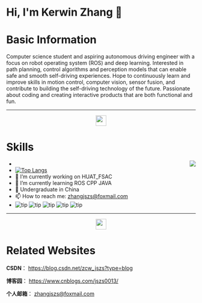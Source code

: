 # Hi, I'm Kerwin Zhang :wave:
#  Basic Information
Computer science student and aspiring autonomous driving engineer with a focus on robot operating system (ROS) and deep learning.
Interested in path planning, control algorithms and perception models that can enable safe and smooth self-driving experiences.
Hope to continuously learn and improve skills in motion control, computer vision, sensor fusion, and contribute to building the self-driving technology of the future.
Passionate about coding and creating interactive products that are both functional and fun.
***
<p align="center">
  <samp>
    <img src="https://user-images.githubusercontent.com/5679180/79618120-0daffb80-80be-11ea-819e-d2b0fa904d07.gif" width="28px">
  </samp>
</p>




#  Skills
- <img align="right" src="https://github-readme-stats.vercel.app/api?username=zhangjszs&show_icons=true&theme=moltack" />
- [![Top Langs](https://github-readme-stats.vercel.app/api/top-langs/?username=zhangjszs&hide=HTML,css,php&layout=compact&show_icons=true)](https://github.com/anuraghazra/github-readme-stats)
- 🔭 I’m currently working on HUAT_FSAC
- 🌱 I’m currently learning ROS CPP JAVA 
- 🏫 Undergraduate in China
- 📫 How to reach me: zhangjszs@foxmail.com
- ![tip](https://badgen.net/badge/python/3.11&3.8/green?icon=python) ![tip](https://badgen.net/badge/c++/20/green?icon=c++) ![tip](https://badgen.net/badge/ubantu/18.04/green?icon=ubantu) ![tip](https://badgen.net/badge/Java/17.0.8/green?icon=Java) ![tip](https://badgen.net/badge/Ros/Melodic/green?icon=Ros)



***
 <p align="center">
  <samp>
    <img src="https://github.com/pifafu/pifafu/assets/5679180/07d226f9-2b92-4077-af43-37c92be369f2" width="28px">
  </samp>
</p>

#  Related Websites
**CSDN**： https://blog.csdn.net/zcw_jszs?type=blog

**博客园**： https://www.cnblogs.com/jszs0013/

**个人邮箱**： zhangjszs@foxmail.com
